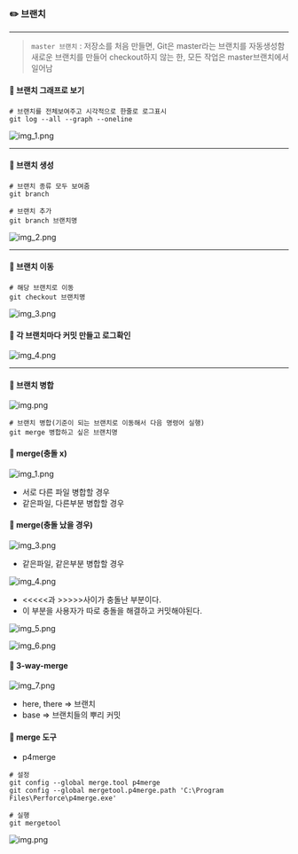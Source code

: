 ### ✏️ 브랜치

---

>`master 브랜치` : 저장소를 처음 만들면, Git은 master라는 브랜치를 자동생성함<br>
> 새로운 브랜치를 만들어 checkout하지 않는 한, 모든 작업은 master브랜치에서 일어남

#### 💭 브랜치 그래프로 보기

```
# 브랜치를 전체보여주고 시각적으로 한줄로 로그표시
git log --all --graph --oneline
```

![img_1.png](img/log_graph.png)

---

#### 💭 브랜치 생성

```
# 브랜치 종류 모두 보여줌
git branch

# 브랜치 추가
git branch 브랜치명
```

![img_2.png](img/branch생성.png)

---

#### 💭 브랜치 이동

```
# 해당 브랜치로 이동
git checkout 브랜치명
```

![img_3.png](img/branch_checkout.png)

#### 💭 각 브랜치마다 커밋 만들고 로그확인

![img_4.png](img/log_graph2.png)

---

#### 💭 브랜치 병합

![img.png](img/merge.png)

```
# 브랜치 병합(기준이 되는 브랜치로 이동해서 다음 명령어 실행)
git merge 병합하고 싶은 브랜치명
```

#### 💭 merge(충돌 x)

![img_1.png](img/merge_충돌x.png)

- 서로 다른 파일 병합할 경우
- 같은파일, 다른부분 병합할 경우

#### 💭 merge(충돌 났을 경우)

![img_3.png](img/merge_충돌o.png)

- 같은파일, 같은부분 병합할 경우

![img_4.png](img/conflict1.png)

- <<<<<과 >>>>>사이가 충돌난 부분이다.
- 이 부분을 사용자가 따로 충돌을 해결하고 커밋해야된다.

![img_5.png](img/conflict2.png)

![img_6.png](img/conflict3.png)

#### 💭 3-way-merge

![img_7.png](img/3_way_merge.png)

- here, there => 브랜치
- base => 브랜치들의 뿌리 커밋

#### 💭 merge 도구
- p4merge

```
# 설정
git config --global merge.tool p4merge
git config --global mergetool.p4merge.path 'C:\Program Files\Perforce\p4merge.exe'

# 실행
git mergetool
```

![img.png](img/p4merge.png)